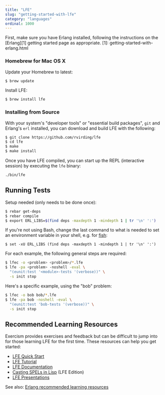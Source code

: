 ```yaml
---
title: "LFE"
slug: "getting-started-with-lfe"
category: "languages"
ordinal: 1000
---
```


First, make sure you have Erlang installed, following the instructions on the
[Erlang][1] getting started page as appropriate.
[1]: getting-started-with-erlang.html

### Homebrew for Mac OS X

Update your Homebrew to latest:

```bash
$ brew update
```

Install LFE:

```bash
$ brew install lfe
```

### Installing from Source
With your system's "developer tools" or "essential build packages", `git`
and Erlang's `erl` installed, you can download and build LFE with the following:

```bash
$ git clone https://github.com/rvirding/lfe
$ cd lfe
$ make
$ make install
```

Once you have LFE compiled, you can start up the REPL (interactive session)
by executing the ``lfe`` binary:

```bash
./bin/lfe
```


## Running Tests

Setup needed (only needs to be done once):

```bash
$ rebar get-deps
$ rebar compile
$ export ERL_LIBS=$(find deps -maxdepth 1 -mindepth 1 | tr '\n' ':')
```

If you're not using Bash, change the last command to what is needed to set an
environment variable in your shell, e.g. for [fish][2]:

```fish
$ set -xU ERL_LIBS (find deps -maxdepth 1 -mindepth 1 | tr '\n' ':')
```

[2]: http://fishshell.com

For each example, the following general steps are required:

```bash
$ lfec -o <problem> <problem>/*.lfe
$ lfe -pa <problem> -noshell -eval \
  "(eunit:test '<module>-tests '(verbose))" \
  -s init stop
```

Here's a specific example, using the "bob" problem:

```bash
$ lfec -o bob bob/*.lfe
$ lfe -pa bob -noshell -eval \
  "(eunit:test 'bob-tests '(verbose))" \
  -s init stop
```


## Recommended Learning Resources

Exercism provides exercises and feedback but can be difficult to jump into for
those learning LFE for the first time. These resources can help you get started:

* [LFE Quick Start](http://lfe.gitbooks.io/quick-start/)
* [LFE Tutorial](http://lfe.gitbooks.io/tutorial/)
* [LFE Documentation](http://docs.lfe.io/)
* [Casting SPELs in Lisp](http://lfe.gitbooks.io/casting-spels/) (LFE Edition)
* [LFE Presentations](http://docs.lfe.io/presentations.html)

See also: [Erlang recommended learning resources][3]

[3]: getting-started-with-erlang.html#recommended-learning-resources
